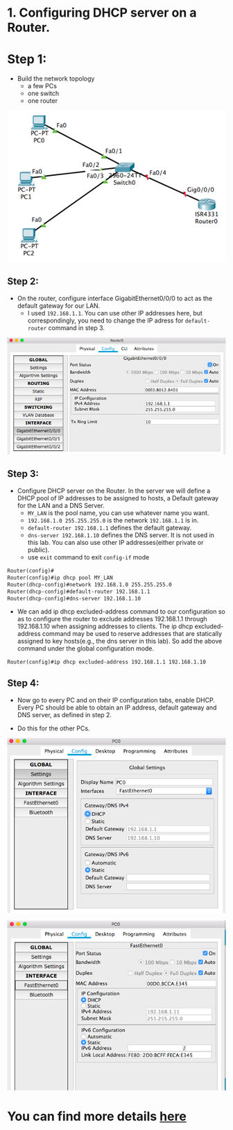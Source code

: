 # 1. Configuring DHCP server on a Router.
# Step 1: 
+ Build the network topology
  - a few PCs
  - one switch
  - one router

![dhcp1](../Resources/dhcp1.png)

## Step 2: 
+ On the router, configure interface GigabitEthernet0/0/0 to act as the default gateway for our LAN.
  - I used `192.168.1.1`. You can use other IP addresses here, but correspondingly, you need to change the IP adress for `default-router` command in step 3.

![dhcp2](../Resources/dhcp2.png)

## Step 3: 
+ Configure DHCP server on the Router. In the server we will define a DHCP pool of IP addresses to be assigned to hosts, a Default gateway  for the LAN and a DNS Server.
  - `MY_LAN` is the pool name, you can use whatever name you want.
  - `192.168.1.0 255.255.255.0` is the network `192.168.1.1` is in.
  - `default-router 192.168.1.1` defines the default gateway.
  - `dns-server 192.168.1.10` defines the DNS server. It is not used in this lab. You can also use other IP addresses(either private or public).
  - use `exit` command to exit `config-if` mode
~~~~
Router(config)#
Router(config)#ip dhcp pool MY_LAN
Router(dhcp-config)#network 192.168.1.0 255.255.255.0
Router(dhcp-config)#default-router 192.168.1.1
Router(dhcp-config)#dns-server 192.168.1.10
~~~~

+ We can add ip dhcp excluded-address command to our configuration so as to configure the router to exclude addresses 192.168.1.1 through 192.168.1.10 when assigning addresses to clients. The ip dhcp excluded-address command may be used to reserve addresses that are statically assigned to key hosts(e.g., the dns server in this lab). So add the above command under the global configuration mode.

~~~~
Router(config)#ip dhcp excluded-address 192.168.1.1 192.168.1.10
~~~~

## Step 4:
+ Now go to every PC and on their IP configuration tabs, enable DHCP. Every PC should be able to obtain an IP address, default gateway and DNS server, as defined in step 2.

+ Do this for the other PCs.

![dhcp3](../Resources/dhcp3.png)

![dhcp4](../Resources/dhcp4.png)

# You can find more details [here](https://www.cisco.com/en/US/docs/ios/12_4t/ip_addr/configuration/guide/htdhcpsv.html)

